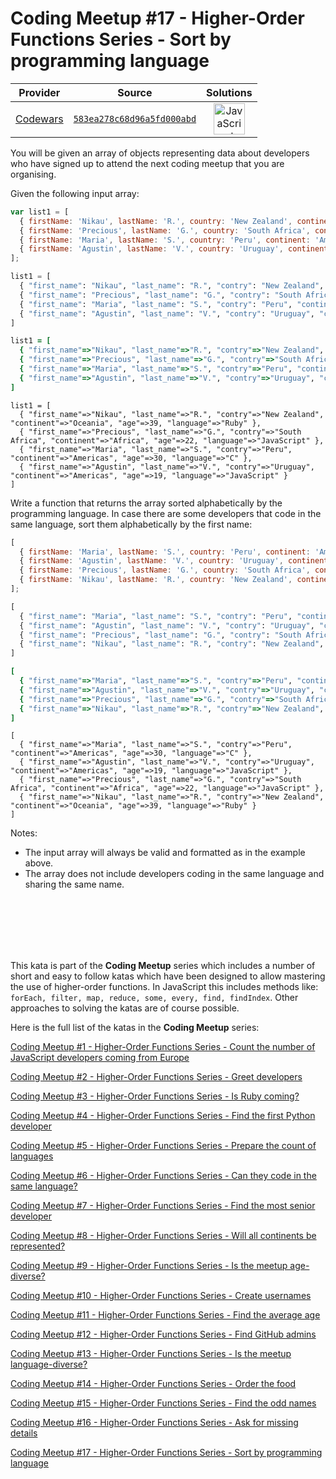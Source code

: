 [_metadata_:generated]: - "true"

# Coding Meetup #17 - Higher-Order Functions Series - Sort by programming language

<!-- INFO TABLE BEGIN -->

| Provider                                        | Source                                                                               | Solutions                                                                                                                                                    |
| :---------------------------------------------: | :----------------------------------------------------------------------------------: | :----------------------------------------------------------------------------------------------------------------------------------------------------------: |
| [Codewars](../../../docs/providers/Codewars.md) | [`583ea278c68d96a5fd000abd`](https://www.codewars.com/kata/583ea278c68d96a5fd000abd) | [<img src="https://res.cloudinary.com/rascaltwo/image/upload/v1631924076/javascript_ehszr7.svg" alt="JavaScript" title="JavaScript" width="50" />](solve.js) |

<!-- INFO TABLE END -->

You will be given an array of objects representing data about developers who have signed up to attend the next coding meetup that you are organising.

Given the following input array:

```javascript
var list1 = [  
  { firstName: 'Nikau', lastName: 'R.', country: 'New Zealand', continent: 'Oceania', age: 39, language: 'Ruby' },
  { firstName: 'Precious', lastName: 'G.', country: 'South Africa', continent: 'Africa', age: 22, language: 'JavaScript' },
  { firstName: 'Maria', lastName: 'S.', country: 'Peru', continent: 'Americas', age: 30, language: 'C' },
  { firstName: 'Agustin', lastName: 'V.', country: 'Uruguay', continent: 'Americas', age: 19, language: 'JavaScript' }
];
```
```python
list1 = [  
  { "first_name": "Nikau", "last_name": "R.", "contry": "New Zealand", "continent": "Oceania", "age": 39, "language": "Ruby" },
  { "first_name": "Precious", "last_name": "G.", "contry": "South Africa", "continent": "Africa", "age": 22, "language": "JavaScript" },
  { "first_name": "Maria", "last_name": "S.", "contry": "Peru", "continent": "Americas", "age": 30, "language": "C" },
  { "first_name": "Agustin", "last_name": "V.", "contry": "Uruguay", "continent": "Americas", "age": 19, "language": "JavaScript" }
]
```
```ruby
list1 = [  
  { "first_name"=>"Nikau", "last_name"=>"R.", "contry"=>"New Zealand", "continent"=>"Oceania", "age"=>39, "language"=>"Ruby" },
  { "first_name"=>"Precious", "last_name"=>"G.", "contry"=>"South Africa", "continent"=>"Africa", "age"=>22, "language"=>"JavaScript" },
  { "first_name"=>"Maria", "last_name"=>"S.", "contry"=>"Peru", "continent"=>"Americas", "age"=>30, "language"=>"C" },
  { "first_name"=>"Agustin", "last_name"=>"V.", "contry"=>"Uruguay", "continent"=>"Americas", "age"=>19, "language"=>"JavaScript" }
]
```
```crystal
list1 = [  
  { "first_name"=>"Nikau", "last_name"=>"R.", "contry"=>"New Zealand", "continent"=>"Oceania", "age"=>39, "language"=>"Ruby" },
  { "first_name"=>"Precious", "last_name"=>"G.", "contry"=>"South Africa", "continent"=>"Africa", "age"=>22, "language"=>"JavaScript" },
  { "first_name"=>"Maria", "last_name"=>"S.", "contry"=>"Peru", "continent"=>"Americas", "age"=>30, "language"=>"C" },
  { "first_name"=>"Agustin", "last_name"=>"V.", "contry"=>"Uruguay", "continent"=>"Americas", "age"=>19, "language"=>"JavaScript" }
]
```

Write a function that returns the array sorted alphabetically by the programming language. In case there are some developers that code in the same language, sort them alphabetically by the first name:  

```javascript
[ 
  { firstName: 'Maria', lastName: 'S.', country: 'Peru', continent: 'Americas', age: 30, language: 'C' },
  { firstName: 'Agustin', lastName: 'V.', country: 'Uruguay', continent: 'Americas', age: 19, language: 'JavaScript' },
  { firstName: 'Precious', lastName: 'G.', country: 'South Africa', continent: 'Africa', age: 22, language: 'JavaScript' },
  { firstName: 'Nikau', lastName: 'R.', country: 'New Zealand', continent: 'Oceania', age: 39, language: 'Ruby' }
];
```
```python
[ 
  { "first_name": "Maria", "last_name": "S.", "contry": "Peru", "continent": "Americas", "age": 30, "language": "C" },
  { "first_name": "Agustin", "last_name": "V.", "contry": "Uruguay", "continent": "Americas", "age": 19, "language": "JavaScript" },
  { "first_name": "Precious", "last_name": "G.", "contry": "South Africa", "continent": "Africa", "age": 22, "language": "JavaScript" },
  { "first_name": "Nikau", "last_name": "R.", "contry": "New Zealand", "continent": "Oceania", "age": 39, "language": "Ruby" }
]
```
```ruby
[ 
  { "first_name"=>"Maria", "last_name"=>"S.", "contry"=>"Peru", "continent"=>"Americas", "age"=>30, "language"=>"C" },
  { "first_name"=>"Agustin", "last_name"=>"V.", "contry"=>"Uruguay", "continent"=>"Americas", "age"=>19, "language"=>"JavaScript" },
  { "first_name"=>"Precious", "last_name"=>"G.", "contry"=>"South Africa", "continent"=>"Africa", "age"=>22, "language"=>"JavaScript" },
  { "first_name"=>"Nikau", "last_name"=>"R.", "contry"=>"New Zealand", "continent"=>"Oceania", "age"=>39, "language"=>"Ruby" }
]
```
```crystal
[ 
  { "first_name"=>"Maria", "last_name"=>"S.", "contry"=>"Peru", "continent"=>"Americas", "age"=>30, "language"=>"C" },
  { "first_name"=>"Agustin", "last_name"=>"V.", "contry"=>"Uruguay", "continent"=>"Americas", "age"=>19, "language"=>"JavaScript" },
  { "first_name"=>"Precious", "last_name"=>"G.", "contry"=>"South Africa", "continent"=>"Africa", "age"=>22, "language"=>"JavaScript" },
  { "first_name"=>"Nikau", "last_name"=>"R.", "contry"=>"New Zealand", "continent"=>"Oceania", "age"=>39, "language"=>"Ruby" }
]
```





Notes:
 
 - The input array will always be valid and formatted as in the example above.
 - The array does not include developers coding in the same language and sharing the same name.
<br>
<br>
<br>
<br>
<br>

This kata is part of the **Coding Meetup** series which includes a number of short and easy to follow katas which have been designed to allow mastering the use of higher-order functions. In JavaScript this includes methods like: `forEach, filter, map, reduce, some, every, find, findIndex`. Other approaches to solving the katas are of course possible.

Here is the full list of the katas in the **Coding Meetup** series:

<a href="http://www.codewars.com/kata/coding-meetup-number-1-higher-order-functions-series-count-the-number-of-javascript-developers-coming-from-europe">Coding Meetup #1 - Higher-Order Functions Series - Count the number of JavaScript developers coming from Europe</a>

<a href="https://www.codewars.com/kata/coding-meetup-number-2-higher-order-functions-series-greet-developers">Coding Meetup #2 - Higher-Order Functions Series - Greet developers</a>

<a href="https://www.codewars.com/kata/coding-meetup-number-3-higher-order-functions-series-is-ruby-coming">Coding Meetup #3 - Higher-Order Functions Series - Is Ruby coming?</a>

<a href="https://www.codewars.com/kata/coding-meetup-number-4-higher-order-functions-series-find-the-first-python-developer">Coding Meetup #4 - Higher-Order Functions Series - Find the first Python developer</a>

<a href="https://www.codewars.com/kata/coding-meetup-number-5-higher-order-functions-series-prepare-the-count-of-languages">Coding Meetup #5 - Higher-Order Functions Series - Prepare the count of languages</a>

<a href="https://www.codewars.com/kata/coding-meetup-number-6-higher-order-functions-series-can-they-code-in-the-same-language">Coding Meetup #6 - Higher-Order Functions Series - Can they code in the same language?</a>

<a href="http://www.codewars.com/kata/coding-meetup-number-7-higher-order-functions-series-find-the-most-senior-developer">Coding Meetup #7 - Higher-Order Functions Series - Find the most senior developer</a>

<a href="https://www.codewars.com/kata/coding-meetup-number-8-higher-order-functions-series-will-all-continents-be-represented">Coding Meetup #8 - Higher-Order Functions Series - Will all continents be represented?</a>

<a href="https://www.codewars.com/kata/coding-meetup-number-9-higher-order-functions-series-is-the-meetup-age-diverse">Coding Meetup #9 - Higher-Order Functions Series - Is the meetup age-diverse?</a>

<a href="https://www.codewars.com/kata/coding-meetup-number-10-higher-order-functions-series-create-usernames">Coding Meetup #10 - Higher-Order Functions Series - Create usernames</a>

<a href="https://www.codewars.com/kata/coding-meetup-number-11-higher-order-functions-series-find-the-average-age">Coding Meetup #11 - Higher-Order Functions Series - Find the average age</a>

<a href="https://www.codewars.com/kata/coding-meetup-number-12-higher-order-functions-series-find-github-admins">Coding Meetup #12 - Higher-Order Functions Series - Find GitHub admins</a>

<a href="https://www.codewars.com/kata/coding-meetup-number-13-higher-order-functions-series-is-the-meetup-language-diverse">Coding Meetup #13 - Higher-Order Functions Series - Is the meetup language-diverse?</a>

<a href="https://www.codewars.com/kata/coding-meetup-number-14-higher-order-functions-series-order-the-food">Coding Meetup #14 - Higher-Order Functions Series - Order the food</a>

<a href="https://www.codewars.com/kata/coding-meetup-number-15-higher-order-functions-series-find-the-odd-names">Coding Meetup #15 - Higher-Order Functions Series - Find the odd names</a>

<a href="https://www.codewars.com/kata/coding-meetup-number-16-higher-order-functions-series-ask-for-missing-details">Coding Meetup #16 - Higher-Order Functions Series - Ask for missing details</a>

<a href="https://www.codewars.com/kata/coding-meetup-number-17-higher-order-functions-series-sort-by-programming-language">Coding Meetup #17 - Higher-Order Functions Series - Sort by programming language</a>
